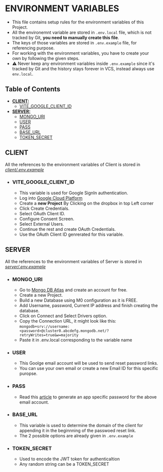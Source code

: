 # ENVIRONMENT VARIABLES

-   This file contains setup rules for the environment variables of this Project.
-   All the environemnt variable are stored in `.env.local` file, which is not tracked by Git, **you need to manually create this file**.
-   The keys of those variables are stored in `.env.example` file, for referencing purpose.
-   For working with the environment variables, you have to create your own by following the given steps.
-   ⚠️ Never keep any environment variables inside `.env.example` since it's tracked by Git and the history stays forever in VCS, instead always use `env.local`.

## Table of Contents

-   **[CLIENT:](#client)**
    -   [VITE_GOOGLE_CLIENT_ID](#vite_google_client_id)
-   **[SERVER:](#server)**
    -   [MONGO_URI](#mongo_uri)
    -   [USER](#user)
    -   [PASS](#pass)
    -   [BASE_URL](#base_url)
    -   [TOKEN_SECRET](#token_secret)

## CLIENT

All the references to the environment variables of Client is stored in _[client/.env.example](../client/.env.example)_

-   ### VITE_GOOGLE_CLIENT_ID

    -   This variable is used for Google SignIn authentication.
    -   Log into [Google Cloud Platform](https://console.cloud.google.com)
    -   Create a **new Project** By Clicking on the dropbox in top Left corner
    -   Click Create Credentials.
    -   Select OAuth Client ID.
    -   Configure Consent Screen.
    -   Select External Users.
    -   Continue the rest and create OAuth Credentials.
    -   Use the OAuth Client ID genrerated for this variable.

## SERVER

All the references to the environment variables of Server is stored in _[server/.env.example](../server/.env.example)_

-   ### MONGO_URI

    -   Go to [Mongo DB Atlas](https://www.mongodb.com/cloud) and create an account for free.
    -   Create a new Project.
    -   Build a new Database using M0 configuration as it is FREE.
    -   Add Username, password, Current IP address and finish creating the database.
    -   Click on Connect and Select Drivers option.
    -   Copy the Connection URL, it might look like this:  
         `mongodb+srv://username:<password>@cluster0.abcdefg.mongodb.net/?retryWrites=true&w=majority`
    -   Paste it in .env.local corresponding to the variable name

-   ### USER

    -   This Goolge email account will be used to send reset password links.
    -   You can use your own email or create a new Email ID for this specific puropse.

-   ### PASS

    -   Read this [article](https://community.nodemailer.com/using-gmail) to generate an app specific password for the above email account.

-   ### BASE_URL

    -   This variable is used to determine the domain of the client for appending it in the beginnning of the passwoed reset link.
    -   The 2 possible options are already given in `.env.example`

-   ### TOKEN_SECRET

    -   Used to encode the JWT token for authenticaltion
    -   Any random string can be a TOKEN_SECRET
